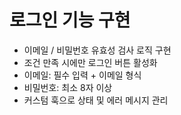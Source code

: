 # 로그인 기능 구현

- 이메일 / 비밀번호 유효성 검사 로직 구현
- 조건 만족 시에만 로그인 버튼 활성화
- 이메일: 필수 입력 + 이메일 형식
- 비밀번호: 최소 8자 이상
- 커스텀 훅으로 상태 및 에러 메시지 관리
